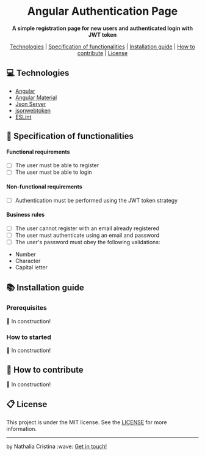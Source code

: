 
<h1 align="center">
  Angular Authentication Page
</h1>

<p align="center">
  <strong>A simple registration page for new users and authenticated login with JWT token</strong>
</p>

<p align="center">
  <a href="#computer-technologies">Technologies</a> | <a href="#dart-specification-of-functionalities">Specification of functionalities</a> | <a href="#books-installation-guide">Installation guide</a> | <a href="#pencil-how-to-contribute">How to contribute</a> | <a href="#clipboard-license">License</a>
</p>

## :computer: Technologies

- <a href="https://angular.io/">Angular</a>
- <a href="https://material.angular.io/">Angular Material</a>
- <a href="https://github.com/typicode/json-server">Json Server</a>
- <a href="https://www.npmjs.com/package/jsonwebtoken">jsonwebtoken</a>
- <a href="https://github.com/typicode/json-server">ESLint</a>

## :dart: Specification of functionalities

#### Functional requirements  
- [ ] The user must be able to register
- [ ] The user must be able to login

#### Non-functional requirements
- [ ] Authentication must be performed using the JWT token strategy

#### Business rules
- [ ] The user cannot register with an email already registered
- [ ] The user must authenticate using an email and password
- [ ] The user's password must obey the following validations: 
- Number
- Character
- Capital letter 

## :books: Installation guide

### Prerequisites
:construction: In construction!

### How to started
:construction: In construction!

## :pencil: How to contribute
:construction: In construction!

## :clipboard: License

This project is under the MIT license. See the <a href="https://github.com/nathaliacristina20/angular-authentication/blob/master/LICENSE">LICENSE</a> for more information.

<hr />
<p>by Nathalia Cristina :wave: <a href="https://linktr.ee/nathaliacristina20">Get in touch!</a></p>
